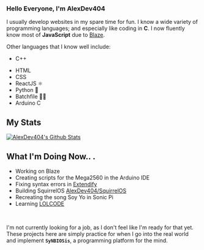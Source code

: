 ### Hello Everyone, I'm AlexDev404

<!--- I'm AlexDev404 also known online as Joe, Alex, Jeff, Manny56 among others (😅). -->

I usually develop websites in my spare time for fun.
I know a wide variety of programming languages; and especially like coding in **C**.
I now fluently know most of **JavaScript** due to [Blaze](https://trail-blaze.github.io).

Other languages that I know well include:
<!-- - C-->
- C++ 
<!-- - JavaScript 🌐-->
- HTML
- CSS
- ReactJS ⚛
- Python 🐍
- Batchfile 👨‍💻
- Arduino C
<!-- - Blockly 🧱-->

## My Stats

[![AlexDev404's Github Stats](https://github-readme-stats.vercel.app/api?username=alexdev404&show_icons=true&theme=slateorange
)](https://github.com/anuraghazra/github-readme-stats) 

## What I'm Doing Now.. .
- Working on Blaze
- Creating scripts for the Mega2560 in the Arduino IDE
- Fixing syntax errors in [Extendify](https://github.com/AlexDev404/Extendify)
- Building SquirrelOS [AlexDev404/SquirrelOS](https://github.com/AlexDev404/SquirrelOS)
- Recreating the song Soy Yo in Sonic Pi
- Learning [LOLCODE](https://github.com/justinmeza/lolcode-spec/blob/master/v1.2/lolcode-spec-v1.2.md)

<!--
I mostly enjoy working in C and web languages like HTML5 and CSS; although other languages are just as fine. <br>
I'm a fast learner and can learn pretty much anything if I try. <br>
I like hacking stuff and am currently working on my skills involving that. <br> 
I'm a backend/frontend developer, I do stuff like modding, building websites from scratch (I hate web builders), etc. -->

<br>

I'm not currently looking for a job, as I don't feel like I'm ready for that yet. These projects here are simply practice for when I go into the real world and implement **`SyNBIOSis`**, a programming platform for the mind.
<!--
**AlexDev404/AlexDev404** is a ✨ _special_ ✨ repository because its `README.md` (this file) appears on your GitHub profile.

Here are some ideas to get you started:

- 🔭 I’m currently working on ...
- 🌱 I’m currently learning ...
- 👯 I’m looking to collaborate on ...
- 🤔 I’m looking for help with ...
- 💬 Ask me about ...
- 📫 How to reach me: ...
- 😄 Pronouns: ...
- ⚡ Fun fact: ...
-->
